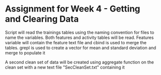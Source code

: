 # Assignment for Week 4 - Getting and Clearing Data


Script will read the trainings tables using the naming convention for files to name the variables. Both features and activity tables will be read. Features variable will contain the feature text file and cbind is used to merge the tables. grepl is used to create a vector for mean and standard deviation and merge to populate it

A second clean set of data will be created using aggregate function on the clean set with a new text file "SecCleanSet.txt" containing it
